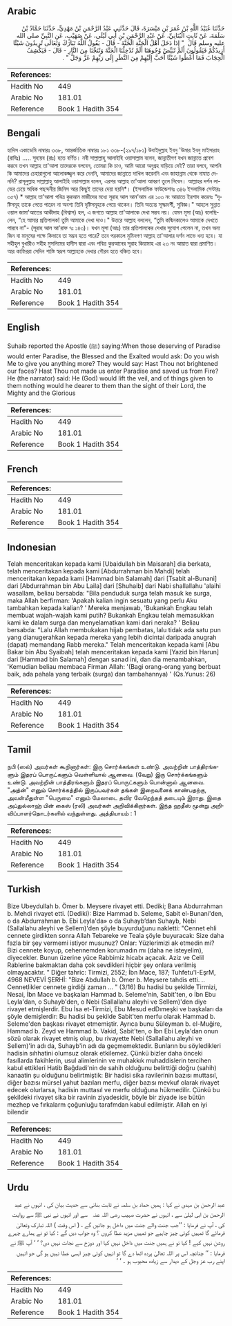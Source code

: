 ## Arabic


<div dir="rtl" lang="ar" style={{fontSize:'larger',backgroundColor:'#f8f9fa',padding:20}}>
حَدَّثَنَا عُبَيْدُ اللَّهِ بْنُ عُمَرَ بْنِ مَيْسَرَةَ، قَالَ حَدَّثَنِي عَبْدُ الرَّحْمَنِ بْنُ مَهْدِيٍّ، حَدَّثَنَا حَمَّادُ بْنُ سَلَمَةَ، عَنْ ثَابِتٍ الْبُنَانِيِّ، عَنْ عَبْدِ الرَّحْمَنِ بْنِ أَبِي لَيْلَى، عَنْ صُهَيْبٍ، عَنِ النَّبِيِّ صلى الله عليه وسلم قَالَ ‏ "‏ إِذَا دَخَلَ أَهْلُ الْجَنَّةِ الْجَنَّةَ - قَالَ - يَقُولُ اللَّهُ تَبَارَكَ وَتَعَالَى تُرِيدُونَ شَيْئًا أَزِيدُكُمْ فَيَقُولُونَ أَلَمْ تُبَيِّضْ وُجُوهَنَا أَلَمْ تُدْخِلْنَا الْجَنَّةَ وَتُنَجِّنَا مِنَ النَّارِ - قَالَ - فَيَكْشِفُ الْحِجَابَ فَمَا أُعْطُوا شَيْئًا أَحَبَّ إِلَيْهِمْ مِنَ النَّظَرِ إِلَى رَبِّهِمْ عَزَّ وَجَلَّ ‏"‏ ‏.‏
</div>
<div style={{backgroundColor:'#f8f9fa',padding:20, marginBottom: 10}}><table> <thead> <tr> <th>References:</th> <th></th> </tr> </thead> <tbody><tr><td>Hadith No</td><td>449</td></tr><tr><td>Arabic No</td><td>181.01</td></tr><tr><td>Reference</td><td>Book 1 Hadith 354</td></tr></tbody></table></div>

## Bengali


<div dir="ltr" lang="bn" style={{fontSize:'larger',backgroundColor:'#f8f9fa',padding:20}}>
হাদিস একাডেমি নাম্বারঃ ৩৩৮, আন্তর্জাতিক নাম্বারঃ ১৮১ ৩৩৮-(২৯৭/১৮১) উবাইদুল্লাহ ইবনু 'উমার ইবনু মাইসারাহ (রাযিঃ) ..... সুহায়ব (রাঃ) হতে বর্ণিত। নবী সাল্লাল্লাহু আলাইহি ওয়াসাল্লাম বলেন, জান্নাতীগণ যখন জান্নাতে প্রবেশ করবে তখন আল্লাহ তা'আলা তাদেরকে বলবেন, তোমরা কি চাও, আমি আরো অনুগ্রহ বাড়িয়ে দেই? তারা বলবে, আপনি কি আমাদের চেহারাগুলো আলোকজ্জ্বল করে দেননি, আমাদের জান্নাতে দাখিল করেননি এবং জাহান্নাম থেকে নাযাত দেননি? রাসূলুল্লাহ সাল্লাল্লাহু আলাইহি ওয়াসাল্লাম বলেন, এরপর আল্লাহ তা'আলা আবরণ তুলে নিবেন। আল্লাহর দর্শন লাভের চেয়ে অধিক পছন্দনীয় জিনিস আর কিছুই তাদের দেয়া হয়নি*। (ইসলামিক ফাউন্ডেশনঃ ৩৪৬ ইসলামিক সেন্টারঃ ৩৫৭) * আল্লাহ তা'আলা পবিত্র কুরআন মাজীদের মধ্যে সূরাহ আল আন’আম এর ১০৩ নং আয়াতে ইরশাদ করেনঃ “দৃষ্টিসমূহ তাকে পেতে পারেন না অবশ্য তিনি দৃষ্টিসমূহকে পেয়ে থাকেন। তিনি অত্যন্ত সূক্ষ্মদর্শী, সুবিজ্ঞ।" আহলে সুন্নাত ওয়াল জামা'আতের আকীদাহ (বিশ্বাস) হল, এ জগতে আল্লাহ তা'আলাকে দেখা সম্ভব নয়। যেমন মূসা (আঃ) বলেছিলেন, “হে আমার প্রতিপালক! তুমি আমাকে দেখা দাও।" উত্তরে আল্লাহ বললেন, “তুমি কষ্মিনকালেও আমাকে দেখতে পারবে না"- (সূরাহ আল আ'রাফ ৭ঃ ১৪৩)। যখন মূসা (আঃ) তার প্রতিপালকের দেখার সুযোগ পেলেন না, তখন অন্য জিন বা মানুষের পক্ষে কিভাবে তা সম্ভব হতে পারে? তবে পরকালে মুমিনগণ আল্লাহ তা'আলার দর্শন লাভে ধন্য হবে। যা সহীহুল বুখারীও সহীহ মুসলিমের হাদীস দ্বারা এবং পবিত্র কুরআনের সূরাহ কিয়ামাহ এর ২৩ নং আয়াত দ্বারা প্রমাণিত। আর কাফিররা সেদিন শাস্তি স্বরূপ আল্লাহকে দেখার গৌরব হতে বঞ্চিত হবে।
</div>
<div style={{backgroundColor:'#f8f9fa',padding:20, marginBottom: 10}}><table> <thead> <tr> <th>References:</th> <th></th> </tr> </thead> <tbody><tr><td>Hadith No</td><td>449</td></tr><tr><td>Arabic No</td><td>181.01</td></tr><tr><td>Reference</td><td>Book 1 Hadith 354</td></tr></tbody></table></div>

## English


<div dir="ltr" lang="en" style={{fontSize:'larger',backgroundColor:'#f8f9fa',padding:20}}>
Suhaib reported the Apostle (ﷺ) saying:When those deserving of Paradise would enter Paradise, the Blessed and the Exalted would ask: Do you wish Me to give you anything more? They would say: Hast Thou not brightened our faces? Hast Thou not made us enter Paradise and saved us from Fire? He (the narrator) said: He (God) would lift the veil, and of things given to them nothing would he dearer to them than the sight of their Lord, the Mighty and the Glorious
</div>
<div style={{backgroundColor:'#f8f9fa',padding:20, marginBottom: 10}}><table> <thead> <tr> <th>References:</th> <th></th> </tr> </thead> <tbody><tr><td>Hadith No</td><td>449</td></tr><tr><td>Arabic No</td><td>181.01</td></tr><tr><td>Reference</td><td>Book 1 Hadith 354</td></tr></tbody></table></div>

## French


<div dir="ltr" lang="fr" style={{fontSize:'larger',backgroundColor:'#f8f9fa',padding:20}}>

</div>
<div style={{backgroundColor:'#f8f9fa',padding:20, marginBottom: 10}}><table> <thead> <tr> <th>References:</th> <th></th> </tr> </thead> <tbody><tr><td>Hadith No</td><td>449</td></tr><tr><td>Arabic No</td><td>181.01</td></tr><tr><td>Reference</td><td>Book 1 Hadith 354</td></tr></tbody></table></div>

## Indonesian


<div dir="ltr" lang="id" style={{fontSize:'larger',backgroundColor:'#f8f9fa',padding:20}}>
Telah menceritakan kepada kami [Ubaidullah bin Maisarah] dia berkata, telah menceritakan kepada kami [Abdurrahman bin Mahdi] telah menceritakan kepada kami [Hammad bin Salamah] dari [Tsabit al-Bunani] dari [Abdurrahman bin Abu Laila] dari [Shuhaib] dari Nabi shallallahu 'alaihi wasallam, beliau bersabda: "Bila penduduk surga telah masuk ke surga, maka Allah berfirman: 'Apakah kalian ingin sesuatu yang perlu Aku tambahkan kepada kalian? ' Mereka menjawab, 'Bukankah Engkau telah membuat wajah-wajah kami putih? Bukankah Engkau telah memasukkan kami ke dalam surga dan menyelamatkan kami dari neraka? ' Beliau bersabda: "Lalu Allah membukakan hijab pembatas, lalu tidak ada satu pun yang dianugerahkan kepada mereka yang lebih dicintai daripada anugrah (dapat) memandang Rabb mereka." Telah menceritakan kepada kami [Abu Bakar bin Abu Syaibah] telah menceritakan kepada kami [Yazid bin Harun] dari [Hammad bin Salamah] dengan sanad ini, dan dia menambahkan, 'Kemudian beliau membaca Firman Allah: '(Bagi orang-orang yang berbuat baik, ada pahala yang terbaik (surga) dan tambahannya) ' (Qs.Yunus: 26)
</div>
<div style={{backgroundColor:'#f8f9fa',padding:20, marginBottom: 10}}><table> <thead> <tr> <th>References:</th> <th></th> </tr> </thead> <tbody><tr><td>Hadith No</td><td>449</td></tr><tr><td>Arabic No</td><td>181.01</td></tr><tr><td>Reference</td><td>Book 1 Hadith 354</td></tr></tbody></table></div>

## Tamil


<div dir="ltr" lang="ta" style={{fontSize:'larger',backgroundColor:'#f8f9fa',padding:20}}>
நபி (ஸல்) அவர்கள் கூறினார்கள்: இரு சொர்க்கங்கள் உண்டு. அவற்றின் பாத்திரங்களும் இதரப் பொருட்களும் வெள்ளியால் ஆனவை. (வேறு) இரு சொர்க்கங்களும் உண்டு. அவற்றின் பாத்திரங்களும் இதரப் பொருட்களும் பொன்னால் ஆனவை. "அத்ன்" எனும் சொர்க்கத்தில் இருப்பவர்கள் தங்கள் இறைவனைக் காண்பதற்கு, அவன்மீதுள்ள "பெருமை" எனும் மேலாடை தவிர வேறெந்தத் தடையும் இராது. இதை அப்துல்லாஹ் பின் கைஸ் (ரலி) அவர்கள் அறிவிக்கிறார்கள். இந்த ஹதீஸ் மூன்று அறிவிப்பாளர்தொடர்களில் வந்துள்ளது. அத்தியாயம் : 1
</div>
<div style={{backgroundColor:'#f8f9fa',padding:20, marginBottom: 10}}><table> <thead> <tr> <th>References:</th> <th></th> </tr> </thead> <tbody><tr><td>Hadith No</td><td>449</td></tr><tr><td>Arabic No</td><td>181.01</td></tr><tr><td>Reference</td><td>Book 1 Hadith 354</td></tr></tbody></table></div>

## Turkish


<div dir="ltr" lang="tr" style={{fontSize:'larger',backgroundColor:'#f8f9fa',padding:20}}>
Bize Ubeydullah b. Ömer b. Meysere rivayet etti. Dediki; Bana Abdurrahman b. Mehdi rivayet etti. (Dediki): Bize Hammad b. Seleme, Sabit el-Bunani'den, o da Abdurrahman b. Ebi Leyla'da» o da Suhayb’dan Suhayb, Nebi (Sallallahu aleyhi ve Sellem)'den şöyle buyurduğunu nakletti: "Cennet ehli cennete girdikten sonra Allah Tebareke ve Teala şöyle buyuracak: Size daha fazla bir şey vermemi istiyor musunuz? Onlar: Yüzlerimizi ak etmedin mi? Bizi cennete koyup, cehennemden korumadın mı (daha ne isteyelim), diyecekler. Bunun üzerine yüce Rabbimiz hicabı açacak. Aziz ve Celil Rablerine bakmaktan daha çok sevdikleri hiçbir şey onlara verilmiş olmayacaktır. " Diğer tahric: Tirmizi, 2552; İbn Mace, 187; Tuhfetu'I-EşrM, 4968 NEVEVİ ŞERHİ: "Bize Abdullah b. Ömer b. Meysere tahdis etti. .. Cennetlikler cennete girdiği zaman ... " (3/16) Bu hadisi bu şekilde Tirmizi, Nesai, İbn Mace ve başkaları Hammad b. Seleme'nin, Sabit'ten, o İbn Ebu Leyla'dan, o Suhayb'den, o Nebi (Sallallahu aleyhi ve Sellem)'den diye rivayet etmişlerdir. Ebu İsa et-Tirmizi, Ebu Mesud edDımeşki ve başkaları da şöyle demişlerdir: Bu hadisi bu şekilde Sabit'ten merfu olarak Hammad b. Seleme'den başkası rivayet etmemiştir. Ayrıca bunu Süleyman b. el-Muğire, Hammad b. Zeyd ve Hammad b. Vakid, Sabit'ten, o İbn Ebi Leyla'dan onun sözü olarak rivayet etmiş olup, bu rivayette Nebi (Sallallahu aleyhi ve Sellem)'in adı da, Suhayb'in adı da geçmemektedir. Bunların bu söyledikleri hadisin sıhhatini olumsuz olarak etkilemez. Çünkü bizler daha önceki fasıllarda fakihlerin, usul alimlerinin ve muhakkık muhaddislerin tercihen kabul ettikleri Hatib Bağdadi'nin de sahih olduğunu belirttiği doğru (sahih) kanaatin şu olduğunu belirtmiştik: Bir hadisi sika ravilerinin bazısı muttasıl, diğer bazısı mürsel yahut bazıları merfu, diğer bazısı mevkuf olarak rivayet edecek olurlarsa, hadisin muttasıl ve merfu olduğuna hükmedilir. Çünkü bu şekildeki rivayet sika bir ravinin ziyadesidir, böyle bir ziyade ise bütün mezhep ve fırkalarm çoğunluğu tarafmdan kabul edilmiştir. Allah en iyi bilendir
</div>
<div style={{backgroundColor:'#f8f9fa',padding:20, marginBottom: 10}}><table> <thead> <tr> <th>References:</th> <th></th> </tr> </thead> <tbody><tr><td>Hadith No</td><td>449</td></tr><tr><td>Arabic No</td><td>181.01</td></tr><tr><td>Reference</td><td>Book 1 Hadith 354</td></tr></tbody></table></div>

## Urdu


<div dir="rtl" lang="ur" style={{fontSize:'larger',backgroundColor:'#f8f9fa',padding:20}}>
عبد الرحمن بن مہدی نے کہا : ہمیں حماد بن سلمہ نے ثابت بنانی سے حدیث بیان کی ، انہوں نے عبد الرحمن بن ابی لیلیٰ سے ، انہوں نے حضرت صہیب ‌رضی ‌اللہ ‌عنہ ‌ ‌ سے اور انہوں نے نبی ﷺ سے روایت کی ، آپ نے فرمایا : ’’جب جنت والے جنت میں داخل ہو جائیں گے ، ( اس وقت ) اللہ تبارک وتعالیٰ فرمائے گا تمہیں کوئی چیز چاہیے جو تمہیں مزید عطا کروں ؟ وہ جواب دیں گے : کیا تو نے ہمارے چہرے روشن نہیں کیے ! کیا تو نے ہمیں جنت میں داخل نہیں کیا اور دوزخ سے نجات نہیں دی؟ ‘ ‘ آپ ﷺ نے فرمایا : ’’ چنانچہ اس پر اللہ تعالیٰ پردہ اٹھا دے گا تو انہیں کوئی چیز ایسی عطا نہیں ہو گی جو انہیں اپنے رب عز وجل کے دیدار سے زیادہ محبوب ہو ۔ ‘ ‘
</div>
<div style={{backgroundColor:'#f8f9fa',padding:20, marginBottom: 10}}><table> <thead> <tr> <th>References:</th> <th></th> </tr> </thead> <tbody><tr><td>Hadith No</td><td>449</td></tr><tr><td>Arabic No</td><td>181.01</td></tr><tr><td>Reference</td><td>Book 1 Hadith 354</td></tr></tbody></table></div>
